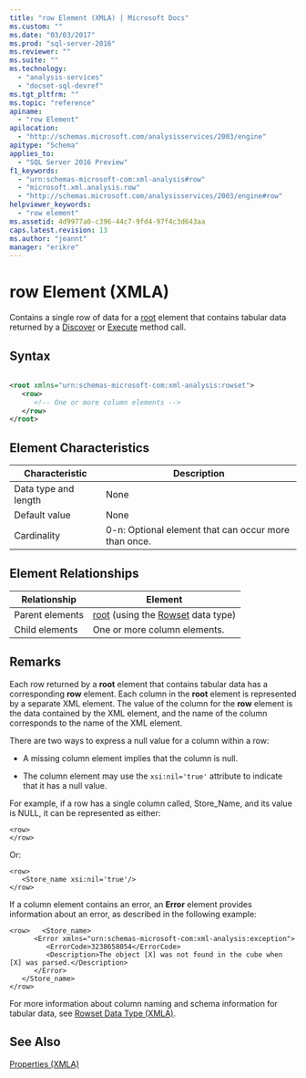 ```yaml
---
title: "row Element (XMLA) | Microsoft Docs"
ms.custom: ""
ms.date: "03/03/2017"
ms.prod: "sql-server-2016"
ms.reviewer: ""
ms.suite: ""
ms.technology: 
  - "analysis-services"
  - "docset-sql-devref"
ms.tgt_pltfrm: ""
ms.topic: "reference"
apiname: 
  - "row Element"
apilocation: 
  - "http://schemas.microsoft.com/analysisservices/2003/engine"
apitype: "Schema"
applies_to: 
  - "SQL Server 2016 Preview"
f1_keywords: 
  - "urn:schemas-microsoft-com:xml-analysis#row"
  - "microsoft.xml.analysis.row"
  - "http://schemas.microsoft.com/analysisservices/2003/engine#row"
helpviewer_keywords: 
  - "row element"
ms.assetid: 4d9977a0-c396-44c7-9fd4-97f4c3d643aa
caps.latest.revision: 13
ms.author: "jeannt"
manager: "erikre"
---
```

# row Element (XMLA)
  Contains a single row of data for a [root](../../../analysis-services/xmla/xml-elements-properties/root-element-xmla.md) element that contains tabular data returned by a [Discover](../Topic/Discover%20Method%20\(XMLA\).md) or [Execute](../Topic/Execute%20Method%20\(XMLA\).md) method call.  
  
## Syntax  
  
```xml  
  
<root xmlns="urn:schemas-microsoft-com:xml-analysis:rowset">  
   <row>  
      <!-- One or more column elements -->  
   </row>  
</root>  
```  
  
## Element Characteristics  
  
|Characteristic|Description|  
|--------------------|-----------------|  
|Data type and length|None|  
|Default value|None|  
|Cardinality|0-n: Optional element that can occur more than once.|  
  
## Element Relationships  
  
|Relationship|Element|  
|------------------|-------------|  
|Parent elements|[root](../../../analysis-services/xmla/xml-elements-properties/root-element-xmla.md) (using the [Rowset](../../../analysis-services/xmla/xml-data-types/rowset-data-type-xmla.md) data type)|  
|Child elements|One or more column elements.|  
  
## Remarks  
 Each row returned by a **root** element that contains tabular data has a corresponding **row** element. Each column in the **root** element is represented by a separate XML element. The value of the column for the **row** element is the data contained by the XML element, and the name of the column corresponds to the name of the XML element.  
  
 There are two ways to express a null value for a column within a row:  
  
-   A missing column element implies that the column is null.  
  
-   The column element may use the `xsi:nil='true'` attribute to indicate that it has a null value.  
  
 For example, if a row has a single column called, Store_Name, and its value is NULL, it can be represented as either:  
  
```  
<row>  
</row>  
```  
  
 Or:  
  
```  
<row>  
   <Store_name xsi:nil='true'/>  
</row>  
```  
  
 If a column element contains an error, an **Error** element provides information about an error, as described in the following example:  
  
```  
<row>   <Store_name>  
      <Error xmlns="urn:schemas-microsoft-com:xml-analysis:exception">  
         <ErrorCode>3238658054</ErrorCode>  
         <Description>The object [X] was not found in the cube when [X] was parsed.</Description>  
      </Error>  
   </Store_name>  
</row>  
```  
  
 For more information about column naming and schema information for tabular data, see [Rowset Data Type &#40;XMLA&#41;](../../../analysis-services/xmla/xml-data-types/rowset-data-type-xmla.md).  
  
## See Also  
 [Properties &#40;XMLA&#41;](../Topic/Properties%20\(XMLA\).md)  
  
  